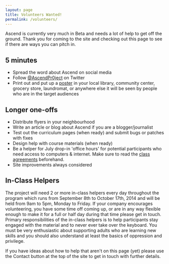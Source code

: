 ```yaml
---
layout: page
title: Volunteers Wanted!
permalink: /volunteers/
---
```


Ascend is currently very much in Beta and needs a lot of help to get off the ground.  Thank you for coming to the site and checking out this page to see if there are ways you can pitch in.

## 5 minutes

* Spread the word about Ascend on social media
* Follow [@AscendPr0ject](https://twitter.com/AscendPr0ject "Twitter") on Twitter
* Print out and put up a [poster](/resources/poster.pdf) in your local library, community center, grocery store, laundromat, or anywhere else it will be seen by people who are in the target audiences


## Longer one-offs

* Distribute flyers in your neighbourhood
* Write an article or blog about Ascend if you are a blogger/journalist
* Test out the curriculum pages (when ready) and submit bugs or patches with fixes
* Design help with course materials (when ready)
* Be a helper for July drop-in 'office hours' for potential participants who need access to computers & internet. Make sure to read the [class agreements](../class_agreements) beforehand.
* Site improvements always considered

## In-Class Helpers

The project will need 2 or more in-class helpers every day throughout the program which runs from September 8th to October 17th, 2014 and will be held from 9am to 5pm, Monday to Friday.  If your company encourages volunteering, you have some time off coming up, or are in any way flexible enough to make it for a full or half day during that time please get in touch.  Primary responsibilities of the in-class helpers is to help participants stay engaged with the material and to never ever take over the keyboard. You must be very enthusiastic about supporting adults who are learning new skills and you should also understand at least the basics of oppression and privilege.

If you have ideas about how to help that aren't on this page (yet) please use the Contact button at the top of the site to get in touch with further details.
